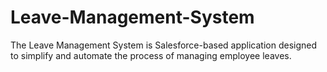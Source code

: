 # Leave-Management-System
The Leave Management System is Salesforce-based application designed to simplify and automate the process of managing employee leaves.
